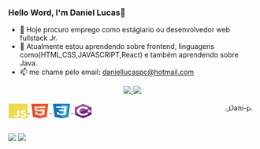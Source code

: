 ### Hello Word, I'm Daniel Lucas👋

- 🔭 Hoje procuro emprego como estágiario ou desenvolvedor web fullstack Jr. 
- 🌱 Atualmente estou aprendendo sobre frontend, linguagens como(HTML,CSS,JAVASCRIPT,React) e também aprendendo sobre Java.
- 📫 me chame pelo email: daniellucaspc@hotmail.com

<div align="center">
  <a href="https://github.com/DunkArt08">
  <img height="180em" src="https://github-readme-stats.vercel.app/api?username=DunkArt08&show_icons=true&theme=algolia&include_all_commits=true&count_private=true"/>
  <img height="180em" src="https://github-readme-stats.vercel.app/api/top-langs/?username=DunkArt08&layout=compact&langs_count=7&theme=algolia"/>
</div>
  <div style="display: inline_block"><br>
  <img align="center" alt="Dani-Js" height="30" width="40" src="https://raw.githubusercontent.com/devicons/devicon/master/icons/javascript/javascript-plain.svg">
  <img align="center" alt="Dani-HTML" height="30" width="40" src="https://raw.githubusercontent.com/devicons/devicon/master/icons/html5/html5-original.svg">
  <img align="center" alt="Dani-CSS" height="30" width="40" src="https://raw.githubusercontent.com/devicons/devicon/master/icons/css3/css3-original.svg">
  <img align="center" alt="Dani-Csharp" height="30" width="40" src="https://raw.githubusercontent.com/devicons/devicon/master/icons/csharp/csharp-original.svg">
  <img align="right" alt="Dani-pic" height="150" style="border-radius:50px;" src="https://media.discordapp.net/attachments/478024184539381772/1058600296336592977/dani.gif">
</div>
  
   ##
  
<div> 
  <a href = "mailto:daniellucaspc@hotmail.com"><img src="https://img.shields.io/badge/-Gmail-%23333?style=for-the-badge&logo=gmail&logoColor=white" target="_blank"></a>
  <a href="https://www.linkedin.com/in/daniel-lopes-329335207/" target="_blank"><img src="https://img.shields.io/badge/-LinkedIn-%230077B5?style=for-the-badge&logo=linkedin&logoColor=white" target="_blank"></a> 
</div>




